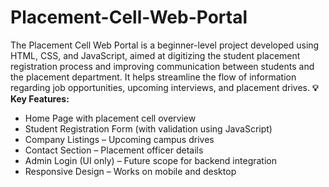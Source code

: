 # Placement-Cell-Web-Portal
The Placement Cell Web Portal is a beginner-level project developed using HTML, CSS, and JavaScript, aimed at digitizing the student placement registration process and improving communication between students and the placement department. It helps streamline the flow of information regarding job opportunities, upcoming interviews, and placement drives. 
**💡 Key Features:**
* Home Page with placement cell overview
* Student Registration Form (with validation using JavaScript)
* Company Listings – Upcoming campus drives
* Contact Section – Placement officer details
* Admin Login (UI only) – Future scope for backend integration
* Responsive Design – Works on mobile and desktop
